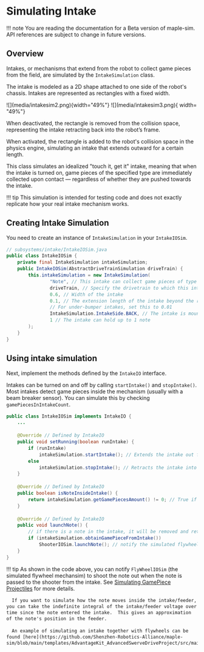 # Simulating Intake
!!! note
      You are reading the documentation for a Beta version of maple-sim. API references are subject to change in future versions.

## Overview
Intakes, or mechanisms that extend from the robot to collect game pieces from the field, are simulated by the `IntakeSimulation` class.

The intake is modeled as a 2D shape attached to one side of the robot's chassis. Intakes are represented as rectangles with a fixed width.

<div style="display: flex;" markdown>
![](media/intakesim2.png){width="49%"}
![](media/intakesim3.png){ width= "49%"}
</div>

When deactivated, the rectangle is removed from the collision space, representing the intake retracting back into the robot’s frame.

When activated, the rectangle is added to the robot's collision space in the physics engine, simulating an intake that extends outward for a certain length.

This class simulates an idealized "touch it, get it" intake, meaning that when the intake is turned on, game pieces of the specified type are immediately collected upon contact — regardless of whether they are pushed towards the intake.

!!! tip
      This simulation is intended for testing code and does not exactly replicate how your real intake mechanism works.


## Creating Intake Simulation
You need to create an instance of `IntakeSimulation` in your `IntakeIOSim`.

```java
// subsystems/intake/IntakeIOSim.java
public class IntakeIOSim {
    private final IntakeSimulation intakeSimulation;
    public IntakeIOSim(AbstractDriveTrainSimulation driveTrain) {
        this.intakeSimulation = new IntakeSimulation(
                "Note", // This intake can collect game pieces of type "Note"
                driveTrain, // Specify the drivetrain to which this intake is attached
                0.6, // Width of the intake
                0.1, // The extension length of the intake beyond the robot's frame
                // For under-bumper intakes, set this to 0.01
                IntakeSimulation.IntakeSide.BACK, // The intake is mounted on the back side of the chassis
                1 // The intake can hold up to 1 note
        );
    }
}
```

## Using intake simulation
Next, implement the methods defined by the `IntakeIO` interface.

Intakes can be turned on and off by calling `startIntake()` and `stopIntake()`.
Most intakes detect game pieces inside the mechanism (usually with a beam breaker sensor). You can simulate this by checking `gamePiecesInIntakeCount`.

```java
public class IntakeIOSim implements IntakeIO {
    ...

    @Override // Defined by IntakeIO
    public void setRunning(boolean runIntake) {
        if (runIntake)
            intakeSimulation.startIntake(); // Extends the intake out from the chassis frame and starts detecting contacts with game pieces
        else
            intakeSimulation.stopIntake(); // Retracts the intake into the chassis frame, disabling game piece collection
    }

    @Override // Defined by IntakeIO
    public boolean isNoteInsideIntake() {
        return intakeSimulation.getGamePiecesAmount() != 0; // True if there is a game piece in the intake
    }

    @Override // Defined by IntakeIO
    public void launchNote() {
        // if there is a note in the intake, it will be removed and return true; otherwise, returns false
        if (intakeSimulation.obtainGamePieceFromIntake())
            ShooterIOSim.launchNote(); // notify the simulated flywheels to launch a note
    }
}

```

!!! tip
      As shown in the code above, you can notify `FlyWheelIOSim` (the simulated flywheel mechansim) to shoot the note out when the note is passed to the shooter from the intake. See [Simulating GamePiece Projectiles](./simulating-projectiles.md) for more details.

   
      If you want to simulate how the note moves inside the intake/feeder, you can take the indefinite integral of the intake/feeder voltage over time since the note entered the intake.  This gives an approximation of the note's position in the feeder.

      An example of simulating an intake together with flywheels can be found [here](https://github.com/Shenzhen-Robotics-Alliance/maple-sim/blob/main/templates/AdvantageKit_AdvancedSwerveDriveProject/src/main/java/frc/robot/subsystems/intake/IntakeIOSim.java).

